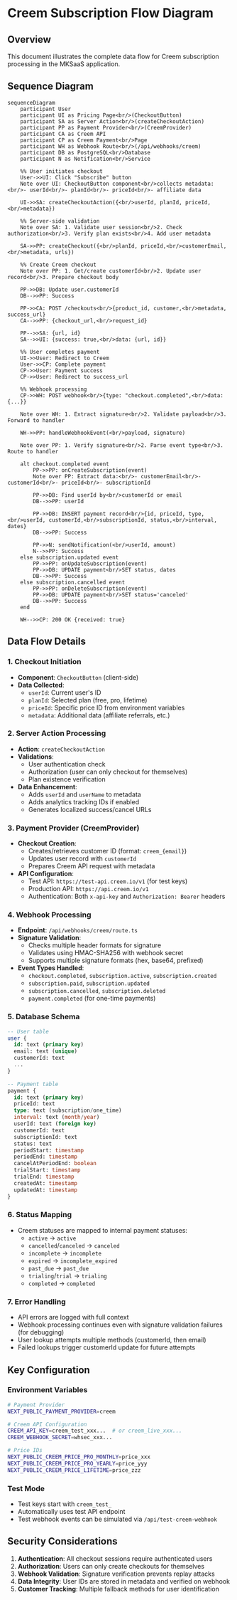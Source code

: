 # Creem Subscription Flow Diagram

## Overview
This document illustrates the complete data flow for Creem subscription processing in the MKSaaS application.

## Sequence Diagram

```mermaid
sequenceDiagram
    participant User
    participant UI as Pricing Page<br/>(CheckoutButton)
    participant SA as Server Action<br/>(createCheckoutAction)
    participant PP as Payment Provider<br/>(CreemProvider)
    participant CA as Creem API
    participant CP as Creem Payment<br/>Page
    participant WH as Webhook Route<br/>(/api/webhooks/creem)
    participant DB as PostgreSQL<br/>Database
    participant N as Notification<br/>Service

    %% User initiates checkout
    User->>UI: Click "Subscribe" button
    Note over UI: CheckoutButton component<br/>collects metadata:<br/>- userId<br/>- planId<br/>- priceId<br/>- affiliate data
    
    UI->>SA: createCheckoutAction({<br/>userId, planId, priceId,<br/>metadata})
    
    %% Server-side validation
    Note over SA: 1. Validate user session<br/>2. Check authorization<br/>3. Verify plan exists<br/>4. Add user metadata
    
    SA->>PP: createCheckout({<br/>planId, priceId,<br/>customerEmail,<br/>metadata, urls})
    
    %% Create Creem checkout
    Note over PP: 1. Get/create customerId<br/>2. Update user record<br/>3. Prepare checkout body
    
    PP->>DB: Update user.customerId
    DB-->>PP: Success
    
    PP->>CA: POST /checkouts<br/>{product_id, customer,<br/>metadata, success_url}
    CA-->>PP: {checkout_url,<br/>request_id}
    
    PP-->>SA: {url, id}
    SA-->>UI: {success: true,<br/>data: {url, id}}
    
    %% User completes payment
    UI->>User: Redirect to Creem
    User->>CP: Complete payment
    CP->>User: Payment success
    CP->>User: Redirect to success_url
    
    %% Webhook processing
    CP->>WH: POST webhook<br/>{type: "checkout.completed",<br/>data: {...}}
    
    Note over WH: 1. Extract signature<br/>2. Validate payload<br/>3. Forward to handler
    
    WH->>PP: handleWebhookEvent(<br/>payload, signature)
    
    Note over PP: 1. Verify signature<br/>2. Parse event type<br/>3. Route to handler
    
    alt checkout.completed event
        PP->>PP: onCreateSubscription(event)
        Note over PP: Extract data:<br/>- customerEmail<br/>- customerId<br/>- priceId<br/>- subscriptionId
        
        PP->>DB: Find userId by<br/>customerId or email
        DB-->>PP: userId
        
        PP->>DB: INSERT payment record<br/>{id, priceId, type,<br/>userId, customerId,<br/>subscriptionId, status,<br/>interval, dates}
        DB-->>PP: Success
        
        PP->>N: sendNotification(<br/>userId, amount)
        N-->>PP: Success
    else subscription.updated event
        PP->>PP: onUpdateSubscription(event)
        PP->>DB: UPDATE payment<br/>SET status, dates
        DB-->>PP: Success
    else subscription.cancelled event
        PP->>PP: onDeleteSubscription(event)
        PP->>DB: UPDATE payment<br/>SET status='canceled'
        DB-->>PP: Success
    end
    
    WH-->>CP: 200 OK {received: true}
```

## Data Flow Details

### 1. Checkout Initiation
- **Component**: `CheckoutButton` (client-side)
- **Data Collected**:
  - `userId`: Current user's ID
  - `planId`: Selected plan (free, pro, lifetime)
  - `priceId`: Specific price ID from environment variables
  - `metadata`: Additional data (affiliate referrals, etc.)

### 2. Server Action Processing
- **Action**: `createCheckoutAction`
- **Validations**:
  - User authentication check
  - Authorization (user can only checkout for themselves)
  - Plan existence verification
- **Data Enhancement**:
  - Adds `userId` and `userName` to metadata
  - Adds analytics tracking IDs if enabled
  - Generates localized success/cancel URLs

### 3. Payment Provider (CreemProvider)
- **Checkout Creation**:
  - Creates/retrieves customer ID (format: `creem_{email}`)
  - Updates user record with `customerId`
  - Prepares Creem API request with metadata
- **API Configuration**:
  - Test API: `https://test-api.creem.io/v1` (for test keys)
  - Production API: `https://api.creem.io/v1`
  - Authentication: Both `x-api-key` and `Authorization: Bearer` headers

### 4. Webhook Processing
- **Endpoint**: `/api/webhooks/creem/route.ts`
- **Signature Validation**:
  - Checks multiple header formats for signature
  - Validates using HMAC-SHA256 with webhook secret
  - Supports multiple signature formats (hex, base64, prefixed)
- **Event Types Handled**:
  - `checkout.completed`, `subscription.active`, `subscription.created`
  - `subscription.paid`, `subscription.updated`
  - `subscription.cancelled`, `subscription.deleted`
  - `payment.completed` (for one-time payments)

### 5. Database Schema
```sql
-- User table
user {
  id: text (primary key)
  email: text (unique)
  customerId: text
  ...
}

-- Payment table
payment {
  id: text (primary key)
  priceId: text
  type: text (subscription/one_time)
  interval: text (month/year)
  userId: text (foreign key)
  customerId: text
  subscriptionId: text
  status: text
  periodStart: timestamp
  periodEnd: timestamp
  cancelAtPeriodEnd: boolean
  trialStart: timestamp
  trialEnd: timestamp
  createdAt: timestamp
  updatedAt: timestamp
}
```

### 6. Status Mapping
- Creem statuses are mapped to internal payment statuses:
  - `active` → `active`
  - `cancelled`/`canceled` → `canceled`
  - `incomplete` → `incomplete`
  - `expired` → `incomplete_expired`
  - `past_due` → `past_due`
  - `trialing`/`trial` → `trialing`
  - `completed` → `completed`

### 7. Error Handling
- API errors are logged with full context
- Webhook processing continues even with signature validation failures (for debugging)
- User lookup attempts multiple methods (customerId, then email)
- Failed lookups trigger customerId update for future attempts

## Key Configuration

### Environment Variables
```bash
# Payment Provider
NEXT_PUBLIC_PAYMENT_PROVIDER=creem

# Creem API Configuration
CREEM_API_KEY=creem_test_xxx...  # or creem_live_xxx...
CREEM_WEBHOOK_SECRET=whsec_xxx...

# Price IDs
NEXT_PUBLIC_CREEM_PRICE_PRO_MONTHLY=price_xxx
NEXT_PUBLIC_CREEM_PRICE_PRO_YEARLY=price_yyy
NEXT_PUBLIC_CREEM_PRICE_LIFETIME=price_zzz
```

### Test Mode
- Test keys start with `creem_test_`
- Automatically uses test API endpoint
- Test webhook events can be simulated via `/api/test-creem-webhook`

## Security Considerations

1. **Authentication**: All checkout sessions require authenticated users
2. **Authorization**: Users can only create checkouts for themselves
3. **Webhook Validation**: Signature verification prevents replay attacks
4. **Data Integrity**: User IDs are stored in metadata and verified on webhook
5. **Customer Tracking**: Multiple fallback methods for user identification